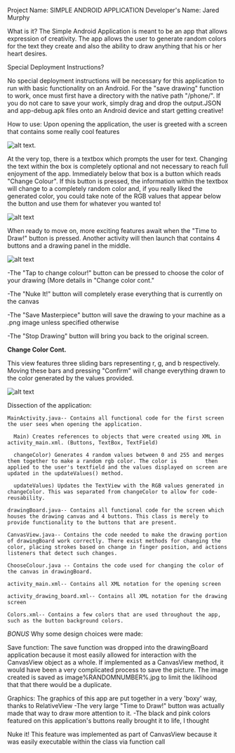 Project Name: SIMPLE ANDROID APPLICATION
Developer's Name: Jared Murphy

What is it?
The Simple Android Application is meant to be an app that allows expression of creativity. The app allows the user to generate random colors for the text they create and also the ability to draw anything that his or her heart desires. 

Special Deployment Instructions?

No special deployment instructions will be necessary for this application to run with basic functionality on an Android. For the "save drawing" function to work, once must first have a directory with the native path "/phone/". If you do not care to save your work, simply drag and drop the output.JSON and app-debug.apk files onto an Android device and start getting creative!

How to use:
  Upon opening the application, the user is greeted with a screen that contains some really cool features 
  
  ![alt text](https://github.com/murphman29/Simple-Android-Application/blob/master/Screenshot%20(3).png). 
  
At the very top, there is a textbox which prompts the user for text. Changing the text within the box is completely optional and not necessary to reach full enjoyment of the app. Immediately below that box is a button which reads "Change Colour". If this button is pressed, the information within the textbox will change to a completely random color and, if you really liked the generated color, you could take note of the RGB values that appear below the button and use them for whatever you wanted to! 

![alt text](https://github.com/murphman29/Simple-Android-Application/blob/master/Screenshot%20(4).png)

  When ready to move on, more exciting features await when the "Time to Draw!" button is pressed. Another activity will then launch that contains 4 buttons and a drawing panel in the middle. 
  
  ![alt text](https://github.com/murphman29/Simple-Android-Application/blob/master/Screenshot%20(5).png)
  
 
  -The "Tap to change colour!" button can be pressed to choose the color of your drawing (More details in "Change color cont."
  
  -The "Nuke It!" button will completely erase everything that is currently on the canvas
  
  -The "Save Masterpiece" button will save the drawing to your machine as a .png image unless specified otherwise
  
  -The "Stop Drawing" button will bring you back to the original screen.
  
  <b> Change Color Cont. </b>
  
  This view features three sliding bars representing r, g, and b respectively. Moving these bars and pressing "Confirm" will change everything drawn to the color generated by the values provided. 
  
  ![alt text](https://github.com/murphman29/Simple-Android-Application/blob/master/Screenshot%20(6).png)
  

Dissection of the application:
    
    MainActivity.java-- Contains all functional code for the first screen the user sees when opening the application.
  
      Main) Creates references to objects that were created using XML in activity_main.xml. (Buttons, TextBox, TextField)
    
      changeColor) Generates 4 random values between 0 and 255 and merges them together to make a random rgb color. The color is         then applied to the user's textfield and the values displayed on screen are updated in the updateValues() method. 
    
      updateValues) Updates the TextView with the RGB values generated in changeColor. This was separated from changeColor to allow for code-reusability. 
    
    drawingBoard.java-- Contains all functional code for the screen which houses the drawing canvas and 4 buttons. This class is merely to provide functionality to the buttons that are present.
 
    CanvasView.java-- Contains the code needed to make the drawing portion of drawingBoard work correctly. There exist methods for changing the color, placing strokes based on change in finger position, and actions listeners that detect such changes. 
    
    ChooseColour.java -- Contains the code used for changing the color of the canvas in drawingBoard.
    
    activity_main.xml-- Contains all XML notation for the opening screen
 
    activity_drawing_board.xml-- Contains all XML notation for the drawing screen
 
    Colors.xml-- Contains a few colors that are used throughout the app, such as the button background colors. 

*BONUS*
Why some design choices were made:

Save function: The save function was dropped into the drawingBoard application because it most easily allowed for interaction with the CanvasView object as a whole. If implemented as a CanvasView method, it would have been a very complicated process to save the picture. The image created is saved as image%RANDOMNUMBER%.jpg to limit the liklihood that that there would be a duplicate.

Graphics: The graphics of this app are put together in a very 'boxy' way, thanks to RelativeView
      -The very large "Time to Draw!" button was actually made that way to draw more attention to it.
      -The black and pink colors featured on this application's buttons really brought it to life, I thought

Nuke it! This feature was implemented as part of CanvasView because it was easily executable within the class via function call





 
 
